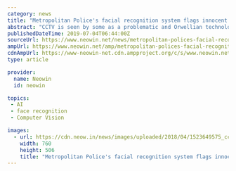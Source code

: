 ```yaml
---
category: news
title: "Metropolitan Police's facial recognition system flags innocent people 81% of the time"
abstract: "CCTV is seen by some as a problematic and Orwellian technology that infringes on civil liberties. Such claims are usually made based on the perceived ineffectiveness of the technology; now, an independent report seems to back up these claims, finding that ..."
publishedDateTime: 2019-07-04T06:44:00Z
sourceUrl: https://www.neowin.net/news/metropolitan-polices-facial-recognition-system-flags-innocent-people-81-of-the-time
ampUrl: https://www.neowin.net/amp/metropolitan-polices-facial-recognition-system-flags-innocent-people-81-of-the-time/
cdnAmpUrl: https://www-neowin-net.cdn.ampproject.org/c/s/www.neowin.net/amp/metropolitan-polices-facial-recognition-system-flags-innocent-people-81-of-the-time/
type: article

provider:
  name: Neowin
  id: neowin

topics:
 - AI
 - face recognition
 - Computer Vision

images:
  - url: https://cdn.neow.in/news/images/uploaded/2018/04/1523649575_cctv-2596537_1280_story.jpg
    width: 760
    height: 506
    title: "Metropolitan Police's facial recognition system flags innocent people 81% of the time"
---
```

